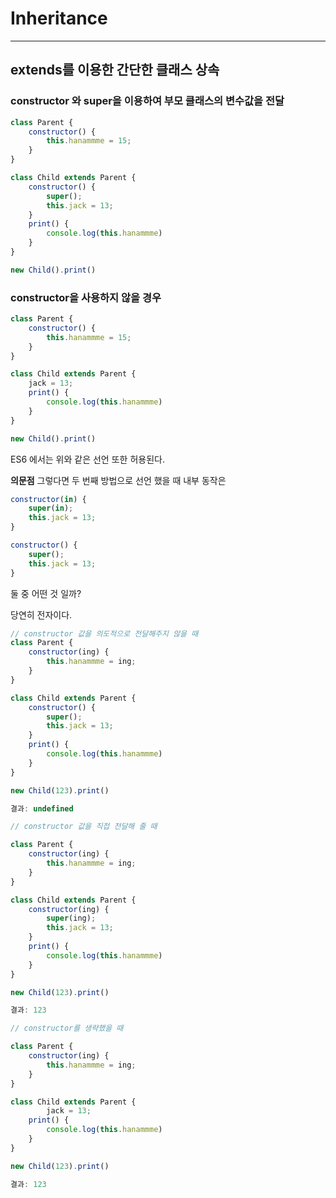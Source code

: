 # Inheritance

---

## extends를 이용한 간단한 클래스 상속

### constructor 와 super을 이용하여 부모 클래스의 변수값을 전달

```js
class Parent {
    constructor() {
        this.hanammme = 15;
    }
}

class Child extends Parent {
    constructor() {
        super();
        this.jack = 13;
    }
    print() {
        console.log(this.hanammme)
    }
}

new Child().print()
```

### constructor을 사용하지 않을 경우

```js
class Parent {
    constructor() {
        this.hanammme = 15;
    }
}

class Child extends Parent {
    jack = 13;
    print() {
        console.log(this.hanammme)
    }
}

new Child().print()
```

ES6 에서는 위와 같은 선언 또한 허용된다.

**의문점** 그렇다면 두 번째 방법으로 선언 했을 때 내부 동작은

```js
constructor(in) {
	super(in);
	this.jack = 13;
}
```

```js
constructor() {
	super();
	this.jack = 13;
}
```

 둘 중 어떤 것 일까?

당연히 전자이다.

```js
// constructor 값을 의도적으로 전달해주지 않을 때
class Parent {
    constructor(ing) {
        this.hanammme = ing;
    }
}

class Child extends Parent {
    constructor() {
        super();
        this.jack = 13;
    }
    print() {
        console.log(this.hanammme)
    }
}

new Child(123).print()

결과: undefined
```

```js
// constructor 값을 직접 전달해 줄 때

class Parent {
    constructor(ing) {
        this.hanammme = ing;
    }
}

class Child extends Parent {
    constructor(ing) {
        super(ing);
        this.jack = 13;
    }
    print() {
        console.log(this.hanammme)
    }
}

new Child(123).print()

결과: 123
```

```js
// constructor를 생략했을 때

class Parent {
    constructor(ing) {
        this.hanammme = ing;
    }
}

class Child extends Parent {
        jack = 13;
    print() {
        console.log(this.hanammme)
    }
}

new Child(123).print()

결과: 123
```

